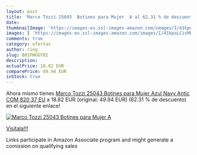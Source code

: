 ```yaml
---
layout: post
title: 'Marco Tozzi 25043  Botines para Mujer  A al 62.31 % de descuento'
date: 
thumbnailImage: 'https://images-eu.ssl-images-amazon.com/images/I/41kpoLCisML._SL200_.jpg'
images: [ 'https://images-eu.ssl-images-amazon.com/images/I/41kpoLCisML._SL200_.jpg' ]
comments: true
category: ofertas
author: ring
slug: B01FWGGY8I
description:
actualPrice: 18.82 EUR
comparePrice: 49.94 EUR
inStock: true
---
```


Ahora mismo tienes [Marco Tozzi 25043  Botines para Mujer  Azul  Navy Antic COM 820   37 EU](https://www.amazon.es/dp/B01FWGGY8I/?tag=tolees-21) a 18.82 EUR (original: 49.94 EUR) (62.31 %  de descuento) en el siguiente enlace!

[![Marco Tozzi 25043  Botines para Mujer  A](https://images-eu.ssl-images-amazon.com/images/I/41kpoLCisML._SL200_.jpg)](https://www.amazon.es/dp/B01FWGGY8I/?tag=tolees-21)

[Visítala!!!](https://www.amazon.es/dp/B01FWGGY8I/?tag=tolees-21)

Links participate in Amazon Associate program and might generate a comission on qualifying sales
